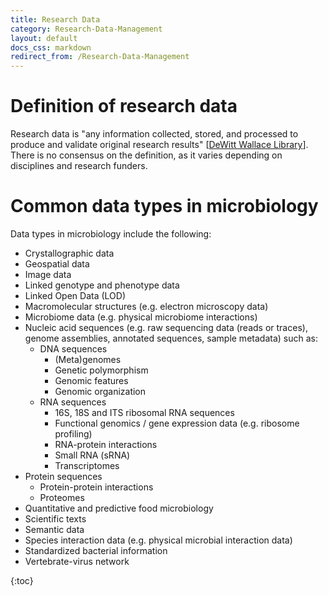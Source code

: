 ```yaml
---
title: Research Data
category: Research-Data-Management
layout: default
docs_css: markdown
redirect_from: /Research-Data-Management
---
```


# Definition of research data
Research data is "any information collected, stored, and processed to produce and validate original research results" [[DeWitt Wallace Library](https://libguides.macalester.edu/data1)]. There is no consensus on the definition, as it varies depending on disciplines and research funders. 

# Common data types in microbiology
Data types in microbiology include the following:
* Crystallographic data
* Geospatial data
* Image data
* Linked genotype and phenotype data
* Linked Open Data (LOD)
* Macromolecular structures (e.g. electron microscopy data)
* Microbiome data (e.g. physical microbiome interactions)
* Nucleic acid sequences (e.g. raw sequencing data (reads or traces), genome assemblies, annotated sequences, sample metadata) such as:
  * DNA sequences
    * (Meta)genomes
    * Genetic polymorphism
    * Genomic features
    * Genomic organization
  * RNA sequences
    * 16S, 18S and ITS ribosomal RNA sequences
    * Functional genomics / gene expression data (e.g. ribosome profiling)
    * RNA-protein interactions
    * Small RNA (sRNA)
    * Transcriptomes
* Protein sequences
  * Protein-protein interactions
  * Proteomes
* Quantitative and predictive food microbiology
* Scientific texts
* Semantic data
* Species interaction data (e.g. physical microbial interaction data)
* Standardized bacterial information
* Vertebrate-virus network

{:toc}
